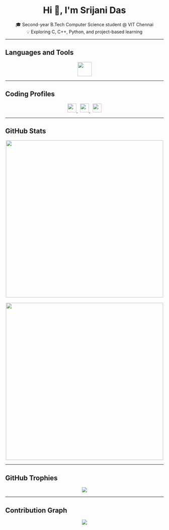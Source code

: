 
<h1 align="center">Hi 👋, I'm Srijani Das</h1>

<p align="center">
🎓 Second-year B.Tech Computer Science student @ VIT Chennai <br>
💡 Exploring C, C++, Python, and project-based learning 
</p>

---

## Languages and Tools  

<p align="center">
  <img src="https://skillicons.dev/icons?i=c,cpp,python,git,github" height="45"/>
</p>

---

## Coding Profiles  

<p align="center">
  <a href="https://leetcode.com/u/Srijani_Das07/" target="_blank">
    <img src="https://img.shields.io/badge/LeetCode-%23FFA116.svg?style=for-the-badge&logo=leetcode&logoColor=white" height="28"/>
  </a> &nbsp;
  <a href="https://www.hackerrank.com/profile/srijani0107" target="_blank">
    <img src="https://img.shields.io/badge/HackerRank-%232EC866.svg?style=for-the-badge&logo=hackerrank&logoColor=white" height="28"/>
  </a> &nbsp;
  <a href="https://www.codechef.com/users/srijani_das01" target="_blank">
    <img src="https://img.shields.io/badge/CodeChef-%235B4638.svg?style=for-the-badge&logo=codechef&logoColor=white" height="28"/>
  </a>
</p>

---

## GitHub Stats  

<p align="center">
  <img src="https://github-readme-stats.vercel.app/api?username=Srijani-Das07&show_icons=true&theme=highcontrast" width="500"/>
  <br><br>
  <img src="https://github-readme-streak-stats.herokuapp.com/?user=Srijani-Das07&theme=highcontrast&hide_border=false" width="500"/>
</p>

---

## GitHub Trophies  

<p align="center">
  <img src="https://github-profile-trophy.vercel.app/?username=Srijani-Das07&theme=darkhub&no-frame=true&no-bg=true&margin-w=15" />
</p>

---

## Contribution Graph  

<p align="center">
  <img src="https://github-readme-activity-graph.vercel.app/graph?username=Srijani-Das07&theme=react-dark&area=true&hide_border=true&line=00fffb&point=ffffff&color=39FF14" />
</p>















